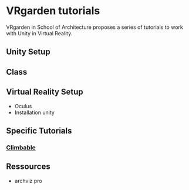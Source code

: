# VRgarden tutorials

VRgarden in School of Architecture proposes a series of tutorials to work with Unity in Virtual Reality. 


## Unity Setup

## Class

## Virtual Reality Setup
- Oculus
- Installation unity

## Specific Tutorials
### [Climbable](VRgarden_climbable.md)


## Ressources
- archviz pro
